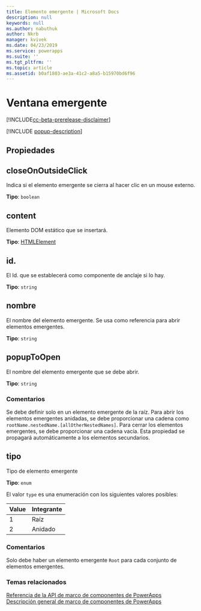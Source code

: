```yaml
---
title: Elemento emergente | Microsoft Docs
description: null
keywords: null
ms.author: nabuthuk
author: Nkrb
manager: kvivek
ms.date: 04/23/2019
ms.service: powerapps
ms.suite: ''
ms.tgt_pltfrm: ''
ms.topic: article
ms.assetid: b0af1803-ae3a-41c2-a8a5-b15970bd6f96
---
```


# <a name="popup"></a>Ventana emergente

[!INCLUDE[cc-beta-prerelease-disclaimer](../../../includes/cc-beta-prerelease-disclaimer.md)]

[!INCLUDE [popup-description](includes/popup-description.md)]

## <a name="properties"></a>Propiedades

## <a name="closeonoutsideclick"></a>closeOnOutsideClick

Indica si el elemento emergente se cierra al hacer clic en un mouse externo.

**Tipo**: `boolean`

## <a name="content"></a>content

Elemento DOM estático que se insertará.

**Tipo**: [HTMLElement](https://developer.mozilla.org/docs/Web/API/HTMLElement)

## <a name="id"></a>id.

El Id. que se establecerá como componente de anclaje si lo hay.

**Tipo**: `string`

## <a name="name"></a>nombre

El nombre del elemento emergente. Se usa como referencia para abrir elementos emergentes.

**Tipo**: `string`

## <a name="popuptoopen"></a>popupToOpen

El nombre del elemento emergente que se debe abrir.

**Tipo**: `string`

### <a name="remarks"></a>Comentarios

Se debe definir solo en un elemento emergente de la raíz. Para abrir los elementos emergentes anidadas, se debe proporcionar una cadena como `rootName.nestedName.[allOtherNestedNames]`. Para cerrar los elementos emergentes, se debe proporcionar una cadena vacía. Esta propiedad se propagará automáticamente a los elementos secundarios.

## <a name="type"></a>tipo

Tipo de elemento emergente

**Tipo**: `enum`

El valor `type` es una enumeración con los siguientes valores posibles:

|Value|Integrante|
|--|--|
|1|Raíz|
|2|Anidado|

### <a name="remarks"></a>Comentarios

Solo debe haber un elemento emergente `Root` para cada conjunto de elementos emergentes.

### <a name="related-topics"></a>Temas relacionados

[Referencia de la API de marco de componentes de PowerApps](../reference/index.md)<br/>
[Descripción general de marco de componentes de PowerApps](../overview.md)